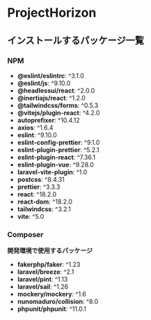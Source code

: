 # ProjectHorizon

## インストールするパッケージ一覧
### NPM
- **@eslint/eslintrc**: ^3.1.0
- **@eslint/js**: ^9.10.0
- **@headlessui/react**: ^2.0.0
- **@inertiajs/react**: ^1.2.0
- **@tailwindcss/forms**: ^0.5.3
- **@vitejs/plugin-react**: ^4.2.0
- **autoprefixer**: ^10.4.12
- **axios**: ^1.6.4
- **eslint**: ^9.10.0
- **eslint-config-prettier**: ^9.1.0
- **eslint-plugin-prettier**: ^5.2.1
- **eslint-plugin-react**: ^7.36.1
- **eslint-plugin-vue**: ^9.28.0
- **laravel-vite-plugin**: ^1.0
- **postcss**: ^8.4.31
- **prettier**: ^3.3.3
- **react**: ^18.2.0
- **react-dom**: ^18.2.0
- **tailwindcss**: ^3.2.1
- **vite**: ^5.0

### Composer
**開発環境で使用するパッケージ**
- **fakerphp/faker**: ^1.23
- **laravel/breeze**: ^2.1
- **laravel/pint**: ^1.13
- **laravel/sail**: ^1.26
- **mockery/mockery**: ^1.6
- **nunomaduro/collision**: ^8.0
- **phpunit/phpunit**: ^11.0.1
